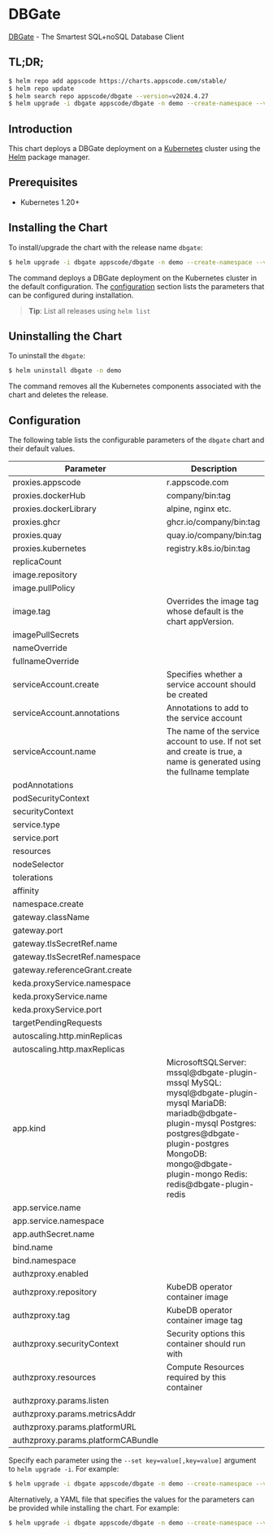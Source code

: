# DBGate

[DBGate](https://dbgate.org) - The Smartest SQL+noSQL Database Client

## TL;DR;

```bash
$ helm repo add appscode https://charts.appscode.com/stable/
$ helm repo update
$ helm search repo appscode/dbgate --version=v2024.4.27
$ helm upgrade -i dbgate appscode/dbgate -n demo --create-namespace --version=v2024.4.27
```

## Introduction

This chart deploys a DBGate deployment on a [Kubernetes](http://kubernetes.io) cluster using the [Helm](https://helm.sh) package manager.

## Prerequisites

- Kubernetes 1.20+

## Installing the Chart

To install/upgrade the chart with the release name `dbgate`:

```bash
$ helm upgrade -i dbgate appscode/dbgate -n demo --create-namespace --version=v2024.4.27
```

The command deploys a DBGate deployment on the Kubernetes cluster in the default configuration. The [configuration](#configuration) section lists the parameters that can be configured during installation.

> **Tip**: List all releases using `helm list`

## Uninstalling the Chart

To uninstall the `dbgate`:

```bash
$ helm uninstall dbgate -n demo
```

The command removes all the Kubernetes components associated with the chart and deletes the release.

## Configuration

The following table lists the configurable parameters of the `dbgate` chart and their default values.

|             Parameter              |                                                                                                            Description                                                                                                            |                                                                                            Default                                                                                             |
|------------------------------------|-----------------------------------------------------------------------------------------------------------------------------------------------------------------------------------------------------------------------------------|------------------------------------------------------------------------------------------------------------------------------------------------------------------------------------------------|
| proxies.appscode                   | r.appscode.com                                                                                                                                                                                                                    | <code>r.appscode.com</code>                                                                                                                                                                    |
| proxies.dockerHub                  | company/bin:tag                                                                                                                                                                                                                   | <code>""</code>                                                                                                                                                                                |
| proxies.dockerLibrary              | alpine, nginx etc.                                                                                                                                                                                                                | <code>""</code>                                                                                                                                                                                |
| proxies.ghcr                       | ghcr.io/company/bin:tag                                                                                                                                                                                                           | <code>ghcr.io</code>                                                                                                                                                                           |
| proxies.quay                       | quay.io/company/bin:tag                                                                                                                                                                                                           | <code>quay.io</code>                                                                                                                                                                           |
| proxies.kubernetes                 | registry.k8s.io/bin:tag                                                                                                                                                                                                           | <code>registry.k8s.io</code>                                                                                                                                                                   |
| replicaCount                       |                                                                                                                                                                                                                                   | <code>1</code>                                                                                                                                                                                 |
| image.repository                   |                                                                                                                                                                                                                                   | <code>"dbgate/dbgate"</code>                                                                                                                                                                   |
| image.pullPolicy                   |                                                                                                                                                                                                                                   | <code>Always</code>                                                                                                                                                                            |
| image.tag                          | Overrides the image tag whose default is the chart appVersion.                                                                                                                                                                    | <code>"alpine"</code>                                                                                                                                                                          |
| imagePullSecrets                   |                                                                                                                                                                                                                                   | <code>[]</code>                                                                                                                                                                                |
| nameOverride                       |                                                                                                                                                                                                                                   | <code>""</code>                                                                                                                                                                                |
| fullnameOverride                   |                                                                                                                                                                                                                                   | <code>""</code>                                                                                                                                                                                |
| serviceAccount.create              | Specifies whether a service account should be created                                                                                                                                                                             | <code>true</code>                                                                                                                                                                              |
| serviceAccount.annotations         | Annotations to add to the service account                                                                                                                                                                                         | <code>{}</code>                                                                                                                                                                                |
| serviceAccount.name                | The name of the service account to use. If not set and create is true, a name is generated using the fullname template                                                                                                            | <code>""</code>                                                                                                                                                                                |
| podAnnotations                     |                                                                                                                                                                                                                                   | <code>{}</code>                                                                                                                                                                                |
| podSecurityContext                 |                                                                                                                                                                                                                                   | <code>{}</code>                                                                                                                                                                                |
| securityContext                    |                                                                                                                                                                                                                                   | <code>{}</code>                                                                                                                                                                                |
| service.type                       |                                                                                                                                                                                                                                   | <code>ClusterIP</code>                                                                                                                                                                         |
| service.port                       |                                                                                                                                                                                                                                   | <code>80</code>                                                                                                                                                                                |
| resources                          |                                                                                                                                                                                                                                   | <code>{}</code>                                                                                                                                                                                |
| nodeSelector                       |                                                                                                                                                                                                                                   | <code>{}</code>                                                                                                                                                                                |
| tolerations                        |                                                                                                                                                                                                                                   | <code>[]</code>                                                                                                                                                                                |
| affinity                           |                                                                                                                                                                                                                                   | <code>{}</code>                                                                                                                                                                                |
| namespace.create                   |                                                                                                                                                                                                                                   | <code>false</code>                                                                                                                                                                             |
| gateway.className                  |                                                                                                                                                                                                                                   | <code>"ace"</code>                                                                                                                                                                             |
| gateway.port                       |                                                                                                                                                                                                                                   | <code>8082</code>                                                                                                                                                                              |
| gateway.tlsSecretRef.name          |                                                                                                                                                                                                                                   | <code>service-presets-cert</code>                                                                                                                                                              |
| gateway.tlsSecretRef.namespace     |                                                                                                                                                                                                                                   | <code>ace</code>                                                                                                                                                                               |
| gateway.referenceGrant.create      |                                                                                                                                                                                                                                   | <code>true</code>                                                                                                                                                                              |
| keda.proxyService.namespace        |                                                                                                                                                                                                                                   | <code>"keda"</code>                                                                                                                                                                            |
| keda.proxyService.name             |                                                                                                                                                                                                                                   | <code>"keda-add-ons-http-interceptor-proxy"</code>                                                                                                                                             |
| keda.proxyService.port             |                                                                                                                                                                                                                                   | <code>8080</code>                                                                                                                                                                              |
| targetPendingRequests              |                                                                                                                                                                                                                                   | <code>200</code>                                                                                                                                                                               |
| autoscaling.http.minReplicas       |                                                                                                                                                                                                                                   | <code>0</code>                                                                                                                                                                                 |
| autoscaling.http.maxReplicas       |                                                                                                                                                                                                                                   | <code>1</code>                                                                                                                                                                                 |
| app.kind                           | MicrosoftSQLServer: mssql@dbgate-plugin-mssql MySQL: mysql@dbgate-plugin-mysql MariaDB: mariadb@dbgate-plugin-mysql Postgres: postgres@dbgate-plugin-postgres MongoDB: mongo@dbgate-plugin-mongo Redis: redis@dbgate-plugin-redis | <code>""</code>                                                                                                                                                                                |
| app.service.name                   |                                                                                                                                                                                                                                   | <code>""</code>                                                                                                                                                                                |
| app.service.namespace              |                                                                                                                                                                                                                                   | <code>""</code>                                                                                                                                                                                |
| app.authSecret.name                |                                                                                                                                                                                                                                   | <code>""</code>                                                                                                                                                                                |
| bind.name                          |                                                                                                                                                                                                                                   | <code>""</code>                                                                                                                                                                                |
| bind.namespace                     |                                                                                                                                                                                                                                   | <code>""</code>                                                                                                                                                                                |
| authzproxy.enabled                 |                                                                                                                                                                                                                                   | <code>false</code>                                                                                                                                                                             |
| authzproxy.repository              | KubeDB operator container image                                                                                                                                                                                                   | <code>appscode/kube-authz-proxy</code>                                                                                                                                                         |
| authzproxy.tag                     | KubeDB operator container image tag                                                                                                                                                                                               | <code>"v0.0.1"</code>                                                                                                                                                                          |
| authzproxy.securityContext         | Security options this container should run with                                                                                                                                                                                   | <code>{"allowPrivilegeEscalation":false,"capabilities":{"drop":["ALL"]},"readOnlyRootFilesystem":true,"runAsNonRoot":true,"runAsUser":65534,"seccompProfile":{"type":"RuntimeDefault"}}</code> |
| authzproxy.resources               | Compute Resources required by this container                                                                                                                                                                                      | <code>{}</code>                                                                                                                                                                                |
| authzproxy.params.listen           |                                                                                                                                                                                                                                   | <code>8000</code>                                                                                                                                                                              |
| authzproxy.params.metricsAddr      |                                                                                                                                                                                                                                   | <code>8080</code>                                                                                                                                                                              |
| authzproxy.params.platformURL      |                                                                                                                                                                                                                                   | <code>""</code>                                                                                                                                                                                |
| authzproxy.params.platformCABundle |                                                                                                                                                                                                                                   | <code>""</code>                                                                                                                                                                                |


Specify each parameter using the `--set key=value[,key=value]` argument to `helm upgrade -i`. For example:

```bash
$ helm upgrade -i dbgate appscode/dbgate -n demo --create-namespace --version=v2024.4.27 --set image.tag=latest
```

Alternatively, a YAML file that specifies the values for the parameters can be provided while
installing the chart. For example:

```bash
$ helm upgrade -i dbgate appscode/dbgate -n demo --create-namespace --version=v2024.4.27 --values values.yaml
```
